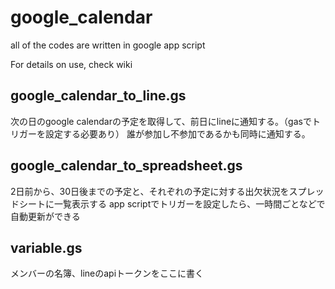 # google_calendar

all of the codes are written in google app script


For details on use, check wiki

## google_calendar_to_line.gs
次の日のgoogle calendarの予定を取得して、前日にlineに通知する。（gasでトリガーを設定する必要あり）
誰が参加し不参加であるかも同時に通知する。

## google_calendar_to_spreadsheet.gs
2日前から、30日後までの予定と、それぞれの予定に対する出欠状況をスプレッドシートに一覧表示する
app scriptでトリガーを設定したら、一時間ごとなどで自動更新ができる

## variable.gs
メンバーの名簿、lineのapiトークンをここに書く
